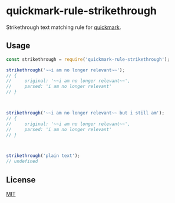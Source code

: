 # quickmark-rule-strikethrough

Strikethrough text matching rule for [quickmark](https://github.com/jameskmonger/quickmark).

## Usage

```javascript
const strikethrough = require('quickmark-rule-strikethrough');

strikethrough('~~i am no longer relevant~~');
// {
//     original: '~~i am no longer relevant~~',
//     parsed: 'i am no longer relevant'
// }



strikethrough('~~i am no longer relevant~~ but i still am');
// {
//     original: '~~i am no longer relevant~~',
//     parsed: 'i am no longer relevant'
// }



strikethrough('plain text');
// undefined
```

## License

[MIT](LICENSE)
